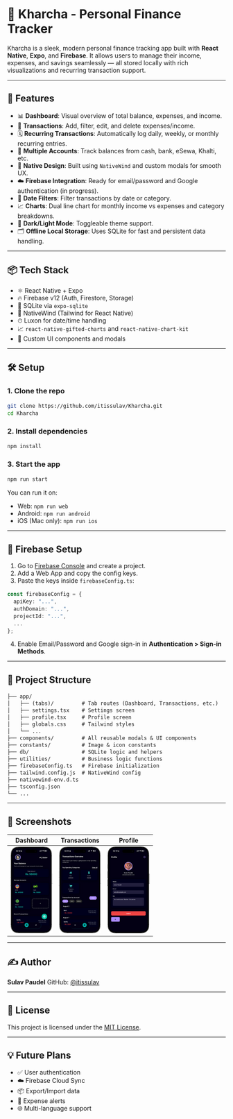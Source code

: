 # 💸 Kharcha - Personal Finance Tracker

Kharcha is a sleek, modern personal finance tracking app built with **React Native**, **Expo**, and **Firebase**. It allows users to manage their income, expenses, and savings seamlessly — all stored locally with rich visualizations and recurring transaction support.

---

## 🚀 Features

- 📊 **Dashboard**: Visual overview of total balance, expenses, and income.
- 🧾 **Transactions**: Add, filter, edit, and delete expenses/income.
- 🗓️ **Recurring Transactions**: Automatically log daily, weekly, or monthly recurring entries.
- 🏦 **Multiple Accounts**: Track balances from cash, bank, eSewa, Khalti, etc.
- 🧠 **Native Design**: Built using `NativeWind` and custom modals for smooth UX.
- ☁️ **Firebase Integration**: Ready for email/password and Google authentication (in progress).
- 📅 **Date Filters**: Filter transactions by date or category.
- 📈 **Charts**: Dual line chart for monthly income vs expenses and category breakdowns.
- 🌙 **Dark/Light Mode**: Toggleable theme support.
- 🗂️ **Offline Local Storage**: Uses SQLite for fast and persistent data handling.

---

## 📦 Tech Stack

- ⚛️ React Native + Expo
- 🔥 Firebase v12 (Auth, Firestore, Storage)
- 🧠 SQLite via `expo-sqlite`
- 💨 NativeWind (Tailwind for React Native)
- ⏱ Luxon for date/time handling
- 📈 `react-native-gifted-charts` and `react-native-chart-kit`
- 🎨 Custom UI components and modals

---

## 🛠 Setup

### 1. Clone the repo

```bash
git clone https://github.com/itissulav/Kharcha.git
cd Kharcha
```

### 2. Install dependencies

```bash
npm install
```

### 3. Start the app

```bash
npm run start
```

You can run it on:

- Web: `npm run web`
- Android: `npm run android`
- iOS (Mac only): `npm run ios`

---

## 🔐 Firebase Setup

1. Go to [Firebase Console](https://console.firebase.google.com/) and create a project.
2. Add a Web App and copy the config keys.
3. Paste the keys inside `firebaseConfig.ts`:

```ts
const firebaseConfig = {
  apiKey: "...",
  authDomain: "...",
  projectId: "...",
  ...
};
```

4. Enable Email/Password and Google sign-in in **Authentication > Sign-in Methods**.

---

## 📁 Project Structure

```
├── app/
│   ├── (tabs)/         # Tab routes (Dashboard, Transactions, etc.)
│   ├── settings.tsx    # Settings screen
│   ├── profile.tsx     # Profile screen
│   ├── globals.css     # Tailwind styles
│   └── ...
├── components/         # All reusable modals & UI components
├── constants/          # Image & icon constants
├── db/                 # SQLite logic and helpers
├── utilities/          # Business logic functions
├── firebaseConfig.ts   # Firebase initialization
├── tailwind.config.js  # NativeWind config
├── nativewind-env.d.ts
├── tsconfig.json
└── ...
```

---

## 📸 Screenshots

| Dashboard                                                        | Transactions                                                          | Profile                                                       |
| ---------------------------------------------------------------- | --------------------------------------------------------------------- | ------------------------------------------------------------- |
| ![Dashboard](./assets/images/screenshots/homePageScreenshot.png) | ![Transaction](./assets/images/screenshots/transactionScreenshot.png) | ![Profile](./assets/images/screenshots/profileScreenshot.png) |

---

## ✍️ Author

**Sulav Paudel**
GitHub: [@itissulav](https://github.com/itissulav)

---

## 📄 License

This project is licensed under the [MIT License](LICENSE).

---

## 💡 Future Plans

- ✅ User authentication
- ☁️ Firebase Cloud Sync
- 📦 Export/Import data
- 🔔 Expense alerts
- 🌐 Multi-language support
